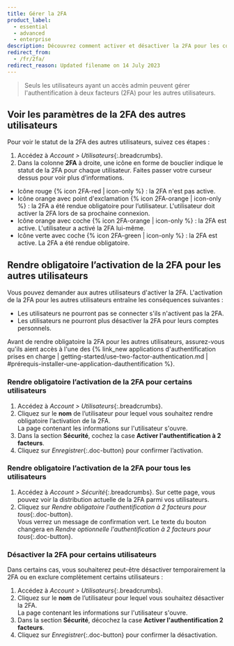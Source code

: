 ```yaml
---
title: Gérer la 2FA
product_label:
  - essential
  - advanced
  - enterprise
description: Découvrez comment activer et désactiver la 2FA pour les comptes utilisateur de vos employés.
redirect_from:
  - /fr/2fa/
redirect_reason: Updated filename on 14 July 2023
---
```


> Seuls les utilisateurs ayant un accès admin peuvent gérer l'authentification à deux facteurs (2FA) pour les autres utilisateurs.

## Voir les paramètres de la 2FA des autres utilisateurs

Pour voir le statut de la 2FA des autres utilisateurs, suivez ces étapes&nbsp;:
1. Accédez à _Account > Utilisateurs_{:.breadcrumbs}.
2. Dans la colonne **2FA** à droite, une icône en forme de bouclier indique le statut de la 2FA pour chaque utilisateur. Faites passer votre curseur dessus pour voir plus d’informations.
  - Icône rouge {% icon 2FA-red | icon-only %}&nbsp;: la 2FA n'est pas active.
  - Icône orange avec point d'exclamation {% icon 2FA-orange | icon-only %}&nbsp;: la 2FA a été rendue obligatoire pour l’utilisateur. L'utilisateur doit activer la 2FA lors de sa prochaine connexion.
  - Icône orange avec coche {% icon 2FA-orange | icon-only %}&nbsp;: la 2FA est active. L'utilisateur a activé la 2FA lui-même.
  - Icône verte avec coche {% icon 2FA-green | icon-only %}&nbsp;: la 2FA est active. La 2FA a été rendue obligatoire.
## Rendre obligatoire l’activation de la 2FA pour les autres utilisateurs  
Vous pouvez demander aux autres utilisateurs d'activer la 2FA. L'activation de la 2FA pour les autres utilisateurs entraîne les conséquences suivantes&nbsp;:

- Les utilisateurs ne pourront pas se connecter s'ils n'activent pas la 2FA.
- Les utilisateurs ne pourront plus désactiver la 2FA pour leurs comptes personnels.

Avant de rendre obligatoire la 2FA pour les autres utilisateurs, assurez-vous qu'ils aient accès à l'une des {% link_new applications d'authentification prises en charge | getting-started/use-two-factor-authentication.md | #prérequis-installer-une-application-dauthentification %}.

### Rendre obligatoire l’activation de la 2FA pour certains utilisateurs

1. Accédez à _Account > Utilisateurs_{:.breadcrumbs}.
2. Cliquez sur le **nom** de l’utilisateur pour lequel vous souhaitez rendre obligatoire l’activation de la 2FA.  
   La page contenant les informations sur l'utilisateur s'ouvre.
3. Dans la section **Sécurité**, cochez la case **Activer l'authentification à 2 facteurs**.
4. Cliquez sur _Enregistrer_{:.doc-button} pour confirmer l’activation.

### Rendre obligatoire l’activation de la 2FA pour tous les utilisateurs

1. Accédez à _Account > Sécurité_{:.breadcrumbs}. Sur cette page, vous pouvez voir la distribution actuelle de la 2FA parmi vos utilisateurs.
2. Cliquez sur _Rendre obligatoire l'authentification à 2 facteurs pour tous_{:.doc-button}.  
   Vous verrez un message de confirmation vert. Le texte du bouton changera en _Rendre optionnelle l'authentification à 2 facteurs pour tous_{:.doc-button}.

### Désactiver la 2FA pour certains utilisateurs

Dans certains cas, vous souhaiterez peut-être désactiver temporairement la 2FA ou en exclure complètement certains utilisateurs&nbsp;:

1. Accédez à _Account > Utilisateurs_{:.breadcrumbs}.
2. Cliquez sur le **nom** de l’utilisateur pour lequel vous souhaitez désactiver la 2FA.  
   La page contenant les informations sur l'utilisateur s'ouvre.
3. Dans la section **Sécurité**, décochez la case **Activer l'authentification 2 facteurs**.
4. Cliquez sur _Enregistrer_{:.doc-button} pour confirmer la désactivation.
